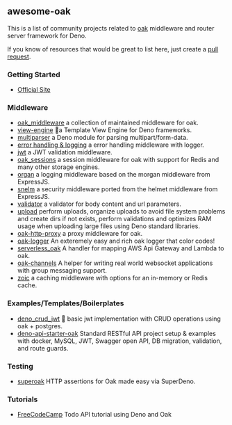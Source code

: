 ## awesome-oak

This is a list of community projects related to [oak](https://oakserver.github.io/oak/) middleware and router server framework for Deno.

If you know of resources that would be great to list here, just create a [pull request](https://github.com/oakserver/awesome-oak/pulls).

### Getting Started

- [Official Site](https://oakserver.github.io/oak/)

### Middleware

- [oak_middleware](https://oakserver.github.io/middleware/) a collection of maintained middleware for oak.
- [view-engine](https://github.com/deligenius/view-engine) 🚀a Template View Engine for Deno frameworks.
- [multiparser](https://github.com/deligenius/multiparser) a Deno module for parsing multipart/form-data.
- [error handling & logging](https://github.com/halvardssm/oak-middleware-error-logger) a error handling middleware with logger.
- [jwt](https://github.com/halvardssm/oak-middleware-jwt) a JWT validation middleware.
- [oak_sessions](https://github.com/jcs224/oak_sessions) a session middleware for oak with support for Redis and many other storage engines.
- [organ](https://github.com/denjucks/organ) a logging middleware based on the morgan middleware from ExpressJS.
- [snelm](https://github.com/denjucks/snelm) a security middleware ported from the helmet middleware from ExpressJS.
- [validator](https://github.com/halvardssm/oak-middleware-validator) a validator for body content and url parameters.
- [upload](https://github.com/hviana/Upload-middleware-for-Oak-Deno-framework) perform uploads, organize uploads to avoid file system problems and create dirs if not exists, perform validations and optimizes RAM usage when uploading large files using Deno standard libraries.
- [oak-http-proxy](https://github.com/asos-craigmorten/oak-http-proxy) a proxy middleware for oak.
- [oak-logger](https://deno.land/x/oak_logger) An exteremely easy  and rich oak logger that color codes! 
- [serverless_oak](https://deno.land/x/serverless_oak) A handler for mapping AWS Api Gateway and Lambda to oak.
- [oak-channels](https://github.com/ericls/oak-channels) A helper for writing real world websocket applications with group messaging support.
- [zoic](https://github.com/oslabs-beta/zoic) a caching middleware with options for an in-memory or Redis cache.

### Examples/Templates/Boilerplates

- [deno_crud_jwt](https://github.com/22mahmoud/deno_crud_jwt) 🦕 basic jwt implementation with CRUD operations using oak + postgres.
- [deno-api-starter-oak](https://github.com/asad-mlbd/deno-api-starter-oak) Standard RESTful API project setup & examples with docker, MySQL, JWT, Swagger open API, DB migration, validation, and route guards.

### Testing

- [superoak](https://github.com/asos-craigmorten/superoak) HTTP assertions for Oak made easy via SuperDeno.

### Tutorials

- [FreeCodeCamp](https://www.freecodecamp.org/news/create-a-todo-api-in-deno-written-by-a-guy-coming-from-node/) Todo API tutorial using Deno and Oak
